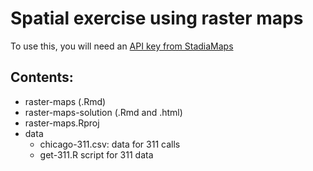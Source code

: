 # Spatial exercise using raster maps

To use this, you will need an [API key from StadiaMaps](https://docs.stadiamaps.com/tutorials/getting-started-in-r-with-ggmap/#set-up-api-key-authentication)

## Contents:

* raster-maps (.Rmd)
* raster-maps-solution (.Rmd and .html)
* raster-maps.Rproj
* data
  * chicago-311.csv: data for 311 calls
  * get-311.R script for 311 data
